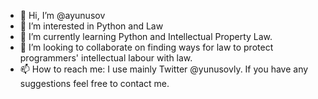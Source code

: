 - 👋 Hi, I’m @ayunusov
- 👀 I’m interested in Python and Law
- 🌱 I’m currently learning Python and Intellectual Property Law.
- 💞️ I’m looking to collaborate on finding ways for law to protect programmers' intellectual labour with law.
- 📫 How to reach me: I use mainly Twitter @yunusovly. If you have any suggestions feel free to contact me.

<!---
ayunusov/ayunusov is a ✨ special ✨ repository because its `README.md` (this file) appears on your GitHub profile.
You can click the Preview link to take a look at your changes.
--->
